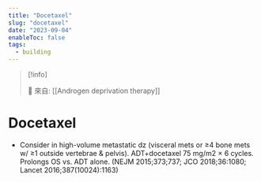 ```yaml
---
title: "Docetaxel"
slug: "docetaxel"
date: "2023-09-04"
enableToc: false
tags:
  - building
---
```


> [!info]
>
> 🌱 來自: [[Androgen deprivation therapy]]

# Docetaxel

- Consider in high-volume metastatic dz (visceral mets or ≥4 bone mets w/ ≥1 outside vertebrae & pelvis). ADT+docetaxel 75 mg/m2 × 6 cycles. Prolongs OS vs. ADT alone. (NEJM 2015;373;737; JCO 2018;36:1080; Lancet 2016;387(10024):1163)
